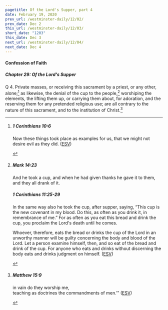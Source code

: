 ```yaml
---
pagetitle: Of the Lord's Supper, part 4
date: February 19, 2020
prev_url: /westminster-daily/12/02/
prev_date: Dec 2
this_url: /westminster-daily/12/03/
short_date: "1203"
this_date: Dec 3
next_url: /westminster-daily/12/04/
next_date: Dec 4
---
```


#### Confession of Faith

##### Chapter 29: Of the Lord's Supper

<span class="q">Q 4.</span> Private masses, or receiving this sacrament by a priest, or any other, alone;[^fnref:wcf1] as likewise, the denial of the cup to the people,[^fnref:wcf2] worshiping the elements, the lifting them up, or carrying them about, for adoration, and the reserving them for any pretended religious use; are all contrary to the nature of this sacrament, and to the institution of Christ.[^fnref:wcf3]

[^fnref:wcf1]: <div class="esv"><h5>1 Corinthians 10:6</h5> <div class="esv-text"><p id="p46010006.01-1">Now these things took place as examples for us, that we might not desire evil as they did.  (<a href="http://www.esv.org" class="copyright">ESV</a>)</p> </div> </div>

[^fnref:wcf2]: <div class="esv"><h5>Mark 14:23</h5> <div class="esv-text"><p id="p41014023.01-1">And he took a cup, and when he had given thanks he gave it to them, and they all drank of it.</p> </div><h5>1 Corinthians 11:25-29</h5> <div class="esv-text"><p id="p46011025.01-2">In the same way also he took the cup, after supper, saying, <span class="woc">&#8220;This cup is the new covenant in my blood. Do this, as often as you drink it, in remembrance of me.&#8221;</span> For as often as you eat this bread and drink the cup, you proclaim the Lord's death until he comes.</p>  <p id="p46011027.01-2">Whoever, therefore, eats the bread or drinks the cup of the Lord in an unworthy manner will be guilty concerning the body and blood of the Lord. Let a person examine himself, then, and so eat of the bread and drink of the cup. For anyone who eats and drinks without discerning the body eats and drinks judgment on himself.  (<a href="http://www.esv.org" class="copyright">ESV</a>)</p> </div> </div>

[^fnref:wcf3]: <div class="esv"><h5>Matthew 15:9</h5> <div class="esv-text"><div class="block-indent"> <p class="line-group" id="p40015009.01-1"><span class="woc">in vain do they worship me,<br /> <span class="indent"></span>teaching as doctrines the commandments of men.&#8217;&#8221;</span>  (<a href="http://www.esv.org" class="copyright">ESV</a>)</p> </div> </div> </div>

